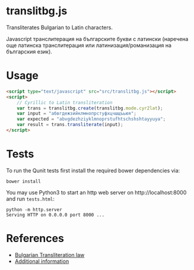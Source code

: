 translitbg.js
=================

Transliterates Bulgarian to Latin characters. 

Javascript транслитерация на българските букви с латински (наречена още латинска транслитерация или латинизация/романизация на българския език).

# Usage

```html
<script type="text/javascript" src="src/translitbg.js"></script>
<script>
    // Cyrillic to Latin transliteration
    var trans = translitbg.create(translitbg.mode.cyr2lat);
    var input = "абвгдежзийклмнопрстуфхцчшщъьюя";
    var expected = "abvgdezhziyklmnoprstufhtschshshtayyuya";
    var result = trans.transliterate(input);
</script>
```
# Tests

To run the Qunit tests first install the required bower dependencies via:

    bower install

You may use Python3 to start an http web server on http://localhost:8000 and run `tests.html`:

    python -m http.server
    Serving HTTP on 0.0.0.0 port 8000 ...

# References

* [Bulgarian Transliteration law](http://bg.wikisource.org/wiki/%D0%97%D0%B0%D0%BA%D0%BE%D0%BD_%D0%B7%D0%B0_%D1%82%D1%80%D0%B0%D0%BD%D1%81%D0%BB%D0%B8%D1%82%D0%B5%D1%80%D0%B0%D1%86%D0%B8%D1%8F%D1%82%D0%B0)
* [Additional information](http://bg.wikipedia.org/wiki/%D0%A2%D1%80%D0%B0%D0%BD%D1%81%D0%BB%D0%B8%D1%82%D0%B5%D1%80%D0%B0%D1%86%D0%B8%D1%8F_%D0%BD%D0%B0_%D0%B1%D1%8A%D0%BB%D0%B3%D0%B0%D1%80%D1%81%D0%BA%D0%B8%D1%82%D0%B5_%D0%B1%D1%83%D0%BA%D0%B2%D0%B8_%D1%81_%D0%BB%D0%B0%D1%82%D0%B8%D0%BD%D1%81%D0%BA%D0%B8) 
